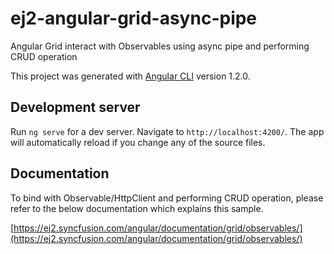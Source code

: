 # ej2-angular-grid-async-pipe

Angular Grid interact with Observables using async pipe and performing CRUD operation

This project was generated with [Angular CLI](https://github.com/angular/angular-cli) version 1.2.0.

## Development server

Run `ng serve` for a dev server. Navigate to `http://localhost:4200/`. The app will automatically reload if you change any of the source files.

## Documentation

To bind with Observable/HttpClient and performing CRUD operation, please refer to the below documentation which explains this sample.

[https://ej2.syncfusion.com/angular/documentation/grid/observables/](https://ej2.syncfusion.com/angular/documentation/grid/observables/)